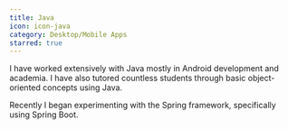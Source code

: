 ```yaml
---
title: Java
icon: icon-java
category: Desktop/Mobile Apps
starred: true
---
```

I have worked extensively with Java mostly in Android development and academia. I have also tutored countless students through basic object-oriented concepts using Java.

Recently I began experimenting with the Spring framework, specifically using Spring Boot.
